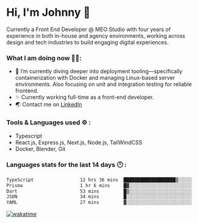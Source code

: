 # Hi, I'm Johnny 👋

Currently a Front End Developer @ MEO Studio with four years of experience in both in-house and agency environments, working across design and tech industries to build engaging digital experiences.

### What I am doing now 🧑‍💻:

- 🔭 I’m currently diving deeper into deployment tooling—specifically containerization with Docker and managing Linux-based server environments. Also focusing on unit and integration testing for reliable frontend.
- ✨ Currently working full-time as a front-end developer.
- 🌏 Contact me on [LinkedIn](https://www.linkedin.com/in/johchai/)

### Tools & Languages used ⚙️ :

- Typescript
- React.js, Express.js, Next.js, Node.js, TailWindCSS
- Docker, Blender, Git

### Languages stats for the last 14 days 🕛 :

<!--START_SECTION:waka-->

```txt
TypeScript                 12 hrs 36 mins  ███████████████████▒░░░░░   77.18 %
Prisma                     1 hr 6 mins     █▓░░░░░░░░░░░░░░░░░░░░░░░   06.79 %
Dart                       53 mins         █▒░░░░░░░░░░░░░░░░░░░░░░░   05.47 %
JSON                       34 mins         █░░░░░░░░░░░░░░░░░░░░░░░░   03.50 %
YAML                       27 mins         ▓░░░░░░░░░░░░░░░░░░░░░░░░   02.86 %
```

<!--END_SECTION:waka-->

[![wakatime](https://wakatime.com/badge/user/0cd14e89-b357-451d-b5c1-4a79286fb5a6.svg)](https://wakatime.com/@0cd14e89-b357-451d-b5c1-4a79286fb5a6)
